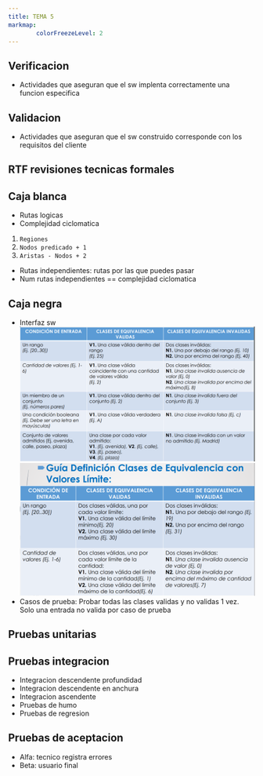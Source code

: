 ```yaml
---
title: TEMA 5
markmap: 
        colorFreezeLevel: 2
---
```


## Verificacion
- Actividades que aseguran que el sw implenta correctamente una funcion especifica

## Validacion
- Actividades que aseguran que el sw construido corresponde con los requisitos del cliente

## RTF revisiones tecnicas formales

## Caja blanca
- Rutas logicas
- Complejidad ciclomatica
1. `Regiones `
2. `Nodos predicado + 1 `
3. `Aristas - Nodos + 2 `

- Rutas independientes: rutas por las que puedes pasar
- Num rutas independientes == complejidad ciclomatica

## Caja negra
- Interfaz sw
![Clases de equivalencia](FotosFIS/Equivalencias-png.PNG)
![Clases de equivalencia, valor limite](FotosFIS/valoresLim.PNG)
- Casos de prueba: Probar todas las clases validas y no validas 1 vez. Solo una entrada no valida por caso de prueba

## Pruebas unitarias


## Pruebas integracion
- Integracion descendente profundidad
- Integracion descendente en anchura
- Integracion ascendente
- Pruebas de humo
- Pruebas de regresion

## Pruebas de aceptacion
- Alfa: tecnico registra errores
- Beta: usuario final



